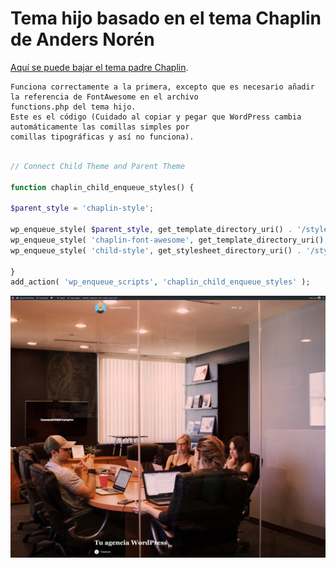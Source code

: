 # Tema hijo basado en el tema Chaplin de Anders Norén

[Aquí se puede bajar el tema padre Chaplin](https://andersnoren.se/themes/chaplin/).

    Funciona correctamente a la primera, excepto que es necesario añadir la referencia de FontAwesome en el archivo 
    functions.php del tema hijo.
    Este es el código (Cuidado al copiar y pegar que WordPress cambia automáticamente las comillas simples por 
    comillas tipográficas y así no funciona).

~~~ php #Indented code

// Connect Child Theme and Parent Theme

function chaplin_child_enqueue_styles() {

$parent_style = 'chaplin-style';

wp_enqueue_style( $parent_style, get_template_directory_uri() . '/style.css' );
wp_enqueue_style( 'chaplin-font-awesome', get_template_directory_uri() . '/assets/css/font-awesome.css', false, 1.0, 'all' );
wp_enqueue_style( 'child-style', get_stylesheet_directory_uri() . '/style.css', array( $parent_style ), wp_get_theme()->get('Version'));

}
add_action( 'wp_enqueue_scripts', 'chaplin_child_enqueue_styles' );
~~~

![screenshot.png](https://github.com/astrargalar/Chaplin_Child/blob/master/screenshot.png "Portada del tema")
